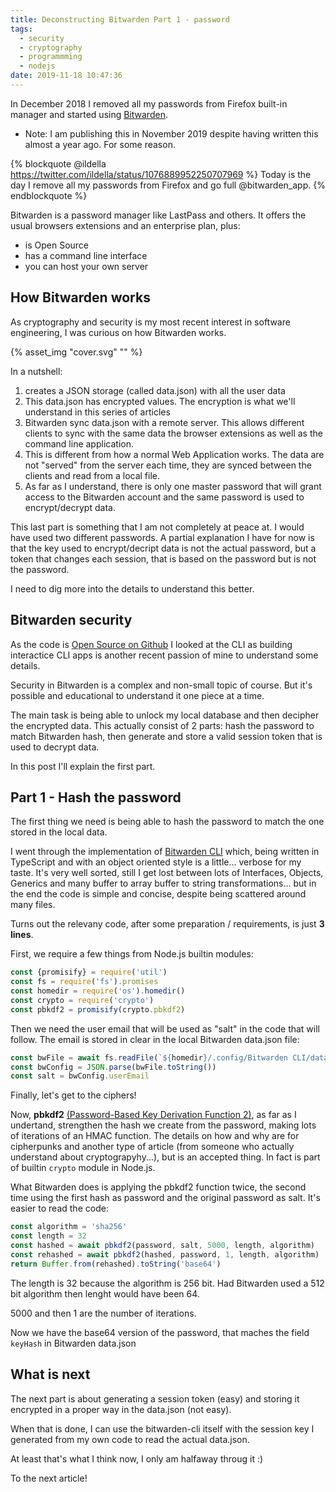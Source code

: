 ```yaml
---
title: Deconstructing Bitwarden Part 1 - password
tags:
  - security
  - cryptography
  - programmming
  - nodejs
date: 2019-11-18 10:47:36
---
```



In December 2018 I removed all my passwords from Firefox built-in manager and started using [Bitwarden](https://bitwarden.com/).

* Note: I am publishing this in November 2019 despite having written this almost a year ago. For some reason.

{% blockquote @ildella https://twitter.com/ildella/status/1076889952250707969 %}
Today is the day I remove all my passwords from Firefox and go full @bitwarden_app.
{% endblockquote %}

Bitwarden is a password manager like LastPass and others. It offers the usual browsers extensions and an enterprise plan, plus:

  * is Open Source 
  * has a command line interface
  * you can host your own server

## How Bitwarden works

As cryptography and security is my most recent interest in software engineering, I was curious on how Bitwarden works. 

{% asset_img "cover.svg" "" %}

In a nutshell:

  1. creates a JSON storage (called data.json) with all the user data
  2. This data.json has encrypted values. The encryption is what we'll understand in this series of articles
  3. Bitwarden sync data.json with a remote server. This allows different clients to sync with the same data the browser extensions as well as the command line application. 
  4. This is different from how a normal Web Application works. The data are not "served" from the server each time, they are synced between the clients and read from a local file.
  5. As far as I understand, there is only one master password that will grant access to the Bitwarden account and the same password is used to encrypt/decrypt data. 

This last part is something that I am not completely at peace at. I would have used two different passwords. 
A partial explanation I have for now is that the key used to encrypt/decript data is not the actual password, but a token that changes each session, that is based on the password but is not the password. 

I need to dig more into the details to understand this better. 

## Bitwarden security

As the code is [Open Source on Github](https://github.com/bitwarden) I looked at the CLI as building interactice CLI apps is another recent passion of mine to understand some details.

Security in Bitwarden is a complex and non-small topic of course. But it's possible and educational to understand it one piece at a time.

The main task is being able to unlock my local database and then decipher the encrypted data. This actually consist of 2 parts: hash the password to match Bitwarden hash, then generate and store a valid session token that is used to decrypt data.

In this post I'll explain the first part.

## Part 1 - Hash the password

The first thing we need is being able to hash the password to match the one stored in the local data. 

I went through the implementation of [Bitwarden CLI](https://github.com/bitwarden/cli) which, being written in TypeScript and with an object oriented style is a little... verbose for my taste. It's very well sorted, still I get lost between lots of Interfaces, Objects, Generics and many buffer to array buffer to string transformations... but in the end the code is simple and concise, despite being scattered around many files.

Turns out the relevany code, after some preparation / requirements, is just **3 lines**.

First, we require a few things from Node.js builtin modules:

```javascript
const {promisify} = require('util')
const fs = require('fs').promises
const homedir = require('os').homedir()
const crypto = require('crypto')
const pbkdf2 = promisify(crypto.pbkdf2)
```

Then we need the user email that will be used as "salt" in the code that will follow. 
The email is stored in clear in the local Bitwarden data.json file:

```javascript
const bwFile = await fs.readFile(`${homedir}/.config/Bitwarden CLI/data.json`)
const bwConfig = JSON.parse(bwFile.toString())
const salt = bwConfig.userEmail
```

Finally, let's get to the ciphers!

Now, **pbkdf2** [(Password-Based Key Derivation Function 2)](https://nodejs.org/api/crypto.html#crypto_crypto_pbkdf2_password_salt_iterations_keylen_digest_callback), as far as I undertand, strengthen the hash we create from the password, making lots of iterations of an HMAC function. 
The details on how and why are for cipherpunks and another type of article (from someone who actually understand about cryptograpyhy...), but is an accepted thing. In fact is part of builtin `crypto`  module in Node.js. 

What Bitwarden does is applying the pbkdf2 function twice, the second time using the first hash as password and the original password as salt. It's easier to read the code:

```javascript
const algorithm = 'sha256'
const length = 32
const hashed = await pbkdf2(password, salt, 5000, length, algorithm)
const rehashed = await pbkdf2(hashed, password, 1, length, algorithm)
return Buffer.from(rehashed).toString('base64')
```

The length is 32 because the algorithm is 256 bit. Had Bitwarden used a 512 bit algorithm  then lenght would have been 64.

5000 and then 1 are the number of iterations. 

Now we have the base64 version of the password, that maches the field `keyHash` in Bitwarden data.json

## What is next

The next part is about generating a session token (easy) and storing it encrypted in a proper way in the data.json (not easy).

When that is done, I can use the bitwarden-cli itself with the session key I generated from my own code to read the actual data.json. 

At least that's what I think now, I only am halfaway throug it :)

To the next article!

